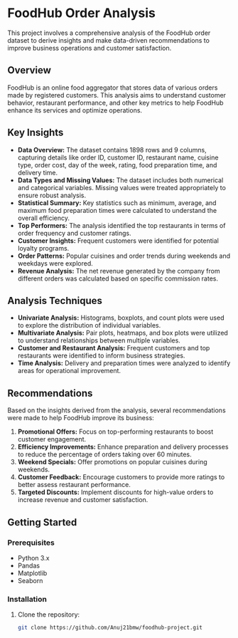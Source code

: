 # FoodHub Order Analysis

This project involves a comprehensive analysis of the FoodHub order dataset to derive insights and make data-driven recommendations to improve business operations and customer satisfaction.

## Overview

FoodHub is an online food aggregator that stores data of various orders made by registered customers. This analysis aims to understand customer behavior, restaurant performance, and other key metrics to help FoodHub enhance its services and optimize operations.

## Key Insights

- **Data Overview:** The dataset contains 1898 rows and 9 columns, capturing details like order ID, customer ID, restaurant name, cuisine type, order cost, day of the week, rating, food preparation time, and delivery time.
- **Data Types and Missing Values:** The dataset includes both numerical and categorical variables. Missing values were treated appropriately to ensure robust analysis.
- **Statistical Summary:** Key statistics such as minimum, average, and maximum food preparation times were calculated to understand the overall efficiency.
- **Top Performers:** The analysis identified the top restaurants in terms of order frequency and customer ratings.
- **Customer Insights:** Frequent customers were identified for potential loyalty programs.
- **Order Patterns:** Popular cuisines and order trends during weekends and weekdays were explored.
- **Revenue Analysis:** The net revenue generated by the company from different orders was calculated based on specific commission rates.

## Analysis Techniques

- **Univariate Analysis:** Histograms, boxplots, and count plots were used to explore the distribution of individual variables.
- **Multivariate Analysis:** Pair plots, heatmaps, and box plots were utilized to understand relationships between multiple variables.
- **Customer and Restaurant Analysis:** Frequent customers and top restaurants were identified to inform business strategies.
- **Time Analysis:** Delivery and preparation times were analyzed to identify areas for operational improvement.

## Recommendations

Based on the insights derived from the analysis, several recommendations were made to help FoodHub improve its business:

1. **Promotional Offers:** Focus on top-performing restaurants to boost customer engagement.
2. **Efficiency Improvements:** Enhance preparation and delivery processes to reduce the percentage of orders taking over 60 minutes.
3. **Weekend Specials:** Offer promotions on popular cuisines during weekends.
4. **Customer Feedback:** Encourage customers to provide more ratings to better assess restaurant performance.
5. **Targeted Discounts:** Implement discounts for high-value orders to increase revenue and customer satisfaction.

## Getting Started

### Prerequisites

- Python 3.x
- Pandas
- Matplotlib
- Seaborn

### Installation

1. Clone the repository:
   ```bash
   git clone https://github.com/Anuj21bmw/foodhub-project.git
